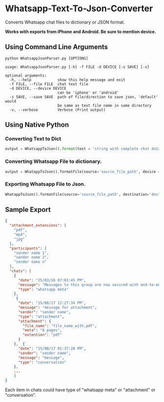 # Whatsapp-Text-To-Json-Converter

Converts Whatsapp chat files to dictionary or JSON format.

**Works with exports from iPhone and Android. Be sure to mention device.**

## Using Command Line Arguments

```python WhatsappJsonParser.py [OPTIONS]```

```
usage: WhatsappJsonParser.py [-h] -f FILE -d DEVICE [-s SAVE] [-v]

optional arguments:
  -h, --help            show this help message and exit
  -f FILE, --file FILE  chat text file
  -d DEVICE, --device DEVICE
                        can be 'iphone' or 'android'
  -s SAVE, --save SAVE  path of file/direction to save json, 'default' would
                        be same as text file name in same directory
  -v, --verbose         Verbose (Print output)
```


## Using Native Python

### Converting Text to Dict

```python
output = WhatsappToJson().format(text = 'string with complete chat data', device = 'android'`)
```

### Converting Whatsapp File to dictionary.
```python
output = WhatappToJson().formatFile(source='source_file_path', device = 'iphone')
```

### Exporting Whatsapp File to Json.

```python
WhatappToJson().formatFile(source='source_file_path', destination='destination_path.json', device = 'android')
```

## Sample Export

```json
{
  "attachment_extensions": [
    "pdf",
    "mp4",
    "jpg"
  ],
  "participants": [
    "sender name 1",
    "sender name 2",
    "sender name n"
  ],
  "chats": [
    {
      "date": "25/03/16 07:03:45 PM",
      "message": "‎Messages to this group are now secured with end-to-end encryption.",
      "type": "whatsapp meta"
    },
     {
      "date": "15/08/17 12:27:34 PM",
      "message": "message for attachment",
      "sender": "sender name",
      "type": "attachment",
      "attachment": {
        "file_name": "file_name_with.pdf",
        "meta": "8 pages",
        "extention": "pdf"
      }
    },  {
      "date": "15/08/17 01:37:28 PM",
      "sender": "sender name",
      "message": "message",
      "type": "conversation"
    },
    ...
    ]
}
 ```
Each item in chats could have type of "whatsapp meta" or "attachment" or "conversation".
